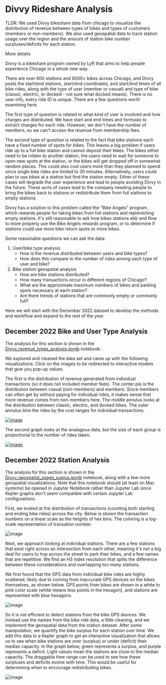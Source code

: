 # Divvy Rideshare Analysis

TLDR: We used Divvy bikeshare data from chicago to visualize the distribution of revenue between types of bikes and types of customers (members or non-members). We also used geospatial data to track station usage over the region and the amount of station bike number surpluses/deficits for each station.

More details

Divvy is a bikeshare program owned by Lyft that aims to help people experience Chicago in a whole new way.

There are over 600 stations and 6000+ bikes across Chicago, and Divvy posts the start/end stations, start/end coordinates, and start/end times of all bike rides, along with the type of user (member or casual) and type of bike (classic, electric, or docked - not sure what docked means). There is no user info, every ride ID is unique. There are a few questions worth examining here.

The first type of question is related to what kind of user is involved and how charges are distributed. We have start and end times and formulas to extract charges for each ride. However, we don't have the number of members, so we can't access the revenue from membership fees.

The second type of question is related to the fact that bike stations each have a fixed number of spots for bikes. This leaves a big problem if users ride up to a full bike station and cannot deposit their bikes. The bikes either need to be ridden to another station, the users need to wait for someone to open new spots at the station, or the bikes will get dropped off in somewhat random places. This could also cost users more than they planned to spend since single bike rides are limited to 30 minutes. Alternatively, users could plan to use bikes at a station but find the station empty. Either of these cases will degrade the user experience and lead to people avoiding Divvy in the future. These sorts of cases lead to the company needing people to bring the bikes back to stations or redistribute them from full stations to empty stations.

Divvy has a solution to this problem called the "Bike Angels" program, which rewards people for taking bikes from full stations and replenishing empty stations. It's still reasonable to ask how bikes stations ebb and flow to more properly use the Bike Angels rewards program, or to determine if stations could use more bike return spots or more bikes.

Some reasonable questions we can ask the data:

1. User/bike type analysis
    * How is the revenue distributed between users and bike types?
    * How does this compare to the number of rides among each type of user and bike?
2. Bike station geospatial analysis
    * How are bike stations distributed?
    * How many transactions occur in different regions of Chicago?
    * What are the approximate maximum numbers of bikes and parking spots necessary at each station?
    * Are there trends of stations that are commonly empty or commonly full?
    
Here we will start with the December 2022 dataset to develop the methods and workflow and expand to the rest of the year.


## December 2022 Bike and User Type Analysis

The analysis for this section is shown in the [Divvy_revenue_types_analysis.ipynb](Divvy_revenue_types_analysis.ipynb) notebook. 

We explored and cleaned the data set and came up with the following visualizations. Click on the images to be redirected to interactive models that give you pop-up values.

The first is the distribution of revenue generated from individual transactions (so it does not included member fees). The center pie is the distribution between casual (non-members) and members. Since members can often get by without paying for individual rides, it makes sense that more revenue comes from non-members here. The middle annulus looks at the distribution between classic, electric, and docked bikes. The outer annulus bins the rides by the cost ranges for individual transactions. 

[![image](Figures/December_revenue_sunburst.png)](https://raw.githack.com/RMpolski/Divvy-Rideshare-Analysis/main/Figures/December_revenue_sunburst.html) 

The second graph looks at the analagous data, but the size of each group is proportional to the number of rides taken.

[![image](Figures/December_ridecount_sunburst.png)](https://raw.githack.com/RMpolski/Divvy-Rideshare-Analysis/main/Figures/December_Ridecount_sunburst.html)


## December 2022 Station Analysis

The analysis for this section is shown in the [Divvy_geospatial_usage_suplus.ipynb](Divvy_geospatial_usage_suplus.ipynb) notebook, along with a few more geospatial visualizations. Note that this notebook should (at least on Mac systems) be opened in Jupyter Notebook rather than Jupyter Lab since Kepler graphs don't seem compatible with certain Jupyter Lab configurations.

First, we looked at the distribution of transactions (counting both starting and ending bike rides) across the city. Below is shown the transaction numbers on a linear scale as the heights of hex bins. The coloring is a log-scale representation of transation number.

![image](Figures/KeplerUsage.png)

Next, we approach looking at individual stations. There are a few stations that exist right across an intersection from each other, meaning it's not a big deal for users to hop across the street to park their bikes, and a few names that are repetitive. We find an H3 index resolution that splits the difference between these considerations and overlapping too many stations.

We first found that the GPS data from individual bike rides are highly scattered, likely due to coming from inaccurate GPS devices on the bikes themselves, as shown below. GPS points from bikes are shown in a white to pink color scale (white means less points in the hexagon), and stations are represented with blue hexagons.

![image](Figures/FoliumStationGPS.png)

So it is not efficient to detect stations from the bike GPS devices. We instead use the names from the bike ride data, a little cleaning, and we implement the geospatial data from the station dataset. After some manipulation, we quantify the bike surplus for each station over time. We add this data to a Kepler graph to get an interactive visualization that allows us to see when bike stations are over (surplus) or under (deficit) their median capacity. In the graph below, green represents a surplus, and purple represents a deficit. Light values mean the stations are close to the median capacity. The draggable time range can be used to see how these surpluses and deficits evolve with time. This would be useful for determining when to encourage redistributing bikes.

![image](Figures/KeplerRideSurplus.png)